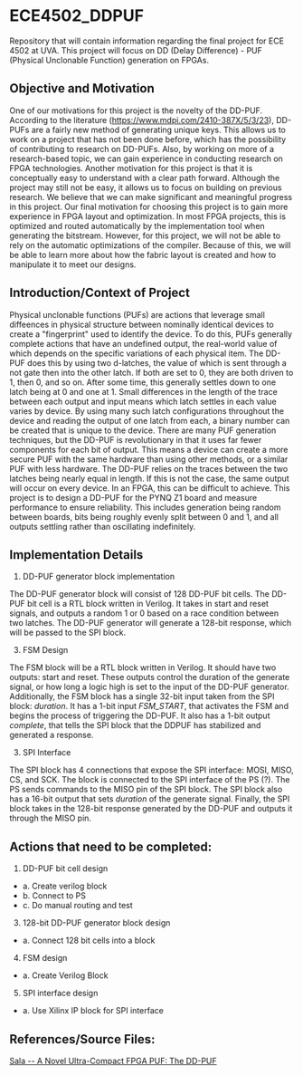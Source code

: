 # ECE4502_DDPUF
Repository that will contain information regarding the final project for ECE 4502 at UVA. This project will focus on DD (Delay Difference) - PUF (Physical Unclonable Function) generation on FPGAs. 

## Objective and Motivation

One of our motivations for this project is the novelty of the DD-PUF. According to the literature (https://www.mdpi.com/2410-387X/5/3/23), DD-PUFs are a fairly new method of generating unique keys. This allows us to work on a project that has not been done before, which has the possibility of contributing to research on DD-PUFs. Also, by working on more of a research-based topic, we can gain experience in conducting research on FPGA technologies. 
Another motivation for this project is that it is conceptually easy to understand with a clear path forward. Although the project may still not be easy, it allows us to focus on building on previous research. We believe that we can make significant and meaningful progress in this project. 
Our final motivation for choosing this project is to gain more experience in FPGA layout and optimization. In most FPGA projects, this is optimized and routed automatically by the implementation tool when generating the bitstream. However, for this project, we will not be able to rely on the automatic optimizations of the compiler. Because of this, we will be able to learn more about how the fabric layout is created and how to manipulate it to meet our designs. 

## Introduction/Context of Project
Physical unclonable functions (PUFs) are actions that leverage small diffeences in physical structure between nominally identical devices to create a "fingerprint" used to identify the device. To do this, PUFs generally complete actions that have an undefined output, the real-world value of which depends on the specific variations of each physical item. The DD-PUF does this by using two d-latches, the value of which is sent through a not gate then into the other latch. If both are set to 0, they are both driven to 1, then 0, and so on. After some time, this generally settles down to one latch being at 0 and one at 1. Small differences in the length of the trace between each output and input means which latch settles in each value varies by device. By using many such latch configurations throughout the device and reading the output of one latch from each, a binary number can be created that is unique to the device. 
There are many PUF generation techniques, but the DD-PUF is revolutionary in that it uses far fewer components for each bit of output. This means a device can create a more secure PUF with the same hardware than using other methods, or a similar PUF with less hardware. The DD-PUF relies on the traces between the two latches being nearly equal in length. If this is not the case, the same output will occur on every device. In an FPGA, this can be difficult to achieve. This project is to design a DD-PUF for the PYNQ Z1 board and measure performance to ensure reliability. This includes generation being random between boards, bits being roughly evenly split between 0 and 1, and all outputs settling rather than oscillating indefinitely.

## Implementation Details
1. DD-PUF generator block implementation

The DD-PUF generator block will consist of 128 DD-PUF bit cells. The DD-PUF bit cell is a RTL block written in Verilog. It takes in start and reset signals, and outputs a random 1 or 0 based on a race condition between two latches.
The DD-PUF generator will generate a 128-bit response, which will be passed to the SPI block. 

3. FSM Design

The FSM block will be a RTL block written in Verilog. It should have two outputs: start and reset. These outputs control the duration of the generate signal, or how long a logic high is set to the input of the DD-PUF generator.
Additionally, the FSM block has a single 32-bit input taken from the SPI block: _duration_. It has a 1-bit input _FSM_START_, that activates the FSM and begins the process of triggering the DD-PUF. It also has a 1-bit output _complete_, that tells the SPI block that the DDPUF has stabilized and generated a response.

3. SPI Interface

The SPI block has 4 connections that expose the SPI interface: MOSI, MISO, CS, and SCK. The block is connected to the SPI interface of the PS (?). The PS sends commands to the MISO pin of the SPI block.
The SPI block also has a 16-bit output that sets _duration_ of the generate signal.
Finally, the SPI block takes in the 128-bit response generated by the DD-PUF and outputs it through the MISO pin. 


## Actions that need to be completed:
1. DD-PUF bit cell design
*   a. Create verilog block
*   b. Connect to PS
*   c. Do manual routing and test
3. 128-bit DD-PUF generator block design
*   a. Connect 128 bit cells into a block
4. FSM design
*   a. Create Verilog Block
5. SPI interface design
*   a. Use Xilinx IP block for SPI interface
## References/Source Files: 

[Sala -- A Novel Ultra-Compact FPGA PUF: The DD-PUF](https://www.mdpi.com/2410-387X/5/3/23)
